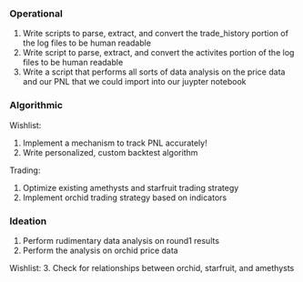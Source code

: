 ### Operational
1. Write scripts to parse, extract, and convert the trade_history portion of the log files to be human readable
2. Write script to parse, extract, and convert the activites portion of the log files to be human readable 
3. Write a script that performs all sorts of data analysis on the price data and our PNL that we could import into our juypter notebook

### Algorithmic
Wishlist:
1. Implement a mechanism to track PNL accurately!
2. Write personalized, custom backtest algorithm

Trading:
1. Optimize existing amethysts and starfruit trading strategy
2. Implement orchid trading strategy based on indicators

### Ideation
1. Perform rudimentary data analysis on round1 results
2. Perform the analysis on orchid price data 

Wishlist:
3. Check for relationships between orchid, starfruit, and amethysts